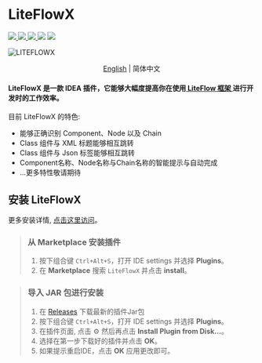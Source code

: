 # LiteFlowX
<a href="https://www.github.com/Coder-XiaoYi/LiteFlowX">
<img src="https://img.shields.io/badge/Github-white?logo=github&logoColor=black"/>
</a>
<a href='https://gitee.com/liupeiqiang/LiteFlowX/stargazers'>
<img src='https://img.shields.io/badge/Gitee-white?logo=gitee&logoColor=black'></img>
</a>
<a href="https://plugins.jetbrains.com/plugin/19145-liteflowx">
<img src="https://img.shields.io/jetbrains/plugin/v/19145?logo=JetBrains&label=Marketplace" />
</a>
<img src="https://img.shields.io/badge/IntelliJ--IDEA->=2020.3-brightgreen?logo=IntelliJ IDEA"/>
<img src="https://img.shields.io/badge/license-Apache--2.0-blue"/>

![LITEFLOWX](https://s1.ax1x.com/2022/05/12/O0Aw4K.png)

<div align="center">

[English](./README.md) | 简体中文

</div>

<!-- Plugin description -->
<h4>LiteFlowX 是一款 IDEA 插件，它能够大幅度提高你在使用<a href="https://gitee.com/dromara/liteFlow"> LiteFlow 框架 </a>进行开发时的工作效率。</h4>

目前 LiteFlowX 的特色:
- 能够正确识别 Component、Node 以及 Chain
- Class 组件与 XML 标题能够相互跳转
- Class 组件与 Json 标签能够相互跳转
- Component名称、Node名称与Chain名称的智能提示与自动完成
- ...更多特性敬请期待

<!-- Plugin description end -->

## 安装 LiteFlowX
更多安装详情, <a href="https://www.jetbrains.com/help/idea/managing-plugins.html">点击这里访问</a>。

> ### 从 Marketplace 安装插件
> 1. 按下组合键 `Ctrl+Alt+S`，打开 IDE settings 并选择 **Plugins**。
> 2. 在 **Marketplace** 搜索 `LiteFlowX` 并点击 **install**。

> ### 导入 JAR 包进行安装
> 1. 在 <a href="https://github.com/Coder-XiaoYi/LiteFlowX/releases">Releases</a> 下载最新的插件Jar包
> 2. 按下组合键 `Ctrl+Alt+S`，打开 IDE settings 并选择 **Plugins**。
> 3. 在插件页面, 点击 ⚙ 然后再点击 **Install Plugin from Disk...**。
> 4. 选择在第一步下载好的插件并点击 **OK**。
> 5. 如果提示重启IDE，点击 **OK** 应用更改即可。
